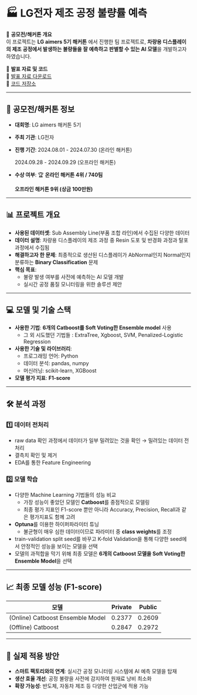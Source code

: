  # 🏭 LG전자 제조 공정 불량률 예측

📌 **공모전/해커톤 개요**  
이 프로젝트는 **LG aimers 5기 해커톤** 에서 진행한 팀 프로젝트로, **차량용 디스플레이의 제조 공정에서 발생하는 불량들을 잘 예측하고 판별할 수 있는 AI 모델**을 개발하고자 하였습니다.     

📌 **발표 자료 및 코드**  
🔗 [발표 자료 다운로드](링크)  
🔗 [코드 저장소](링크)


---


## 🎯 **공모전/해커톤 정보**
- **대회명**: LG aimers 해커톤 5기
- **주최 기관**: LG전자
- **진행 기간**: 2024.08.01 - 2024.07.30 (온라인 해커톤)
  
  2024.09.28 - 2024.09.29 (오프라인 해커톤)

- **수상 여부**: 🏆 **온라인 해커톤 4위 / 740팀**  
  
  **오프라인 해커톤 9위 (상금 100만원)**


---


## 📊 **프로젝트 개요**
- **사용된 데이터셋**: Sub Assembly Line(부품 조합 라인)에서 수집된 다양한 데이터
- **데이터 설명**: 차량용 디스플레이의 제조 과정 중 Resin 도포 및 반경화 과정과 탈포 과정에서 수집됨
- **해결하고자 한 문제**: 최종적으로 생산된 디스플레이가 AbNormal인지 Normal인지 분류하는 **Binary Classification** 문제
- **핵심 목표**:
  - 불량 발생 여부를 사전에 예측하는 AI 모델 개발
  - 실시간 공정 품질 모니터링을 위한 솔루션 제안

---

## 💻 **모델 및 기술 스택**
- **사용한 기법**: **6개의 Catboost를 Soft Voting한 Ensemble model** 사용
  - 그 외 시도했던 기법들 : ExtraTree, Xgboost, SVM, Penalized-Logistic Regression
- **사용한 기술 및 라이브러리**:
  - 프로그래밍 언어: Python
  - 데이터 분석: pandas, numpy
  - 머신러닝: scikit-learn, XGBoost
- **모델 평가 지표**: **F1-score**

---

## 🛠️ **분석 과정**
### 1️⃣ **데이터 전처리**
- raw data 확인 과정에서 데이터가 일부 밀려있는 것을 확인 → 밀려있는 데이터 전처리
- 결측치 확인 및 제거
- EDA를 통한 Feature Engineering

### 2️⃣ **모델 학습**
- 다양한 Machine Learning 기법들의 성능 비교
  - 가장 성능이 좋았던 모델인 **Catboost**를 중점적으로 모델링
  - 최종 평가 지표인 F1-score 뿐만 아니라 Accuracy, Precision, Recall과 같은 평가지표도 함께 고려
- **Optuna**를 이용한 하이퍼파라미터 튜닝
  - 불균형이 매우 심한 데이터이므로 파라미터 중 **class weights**를 조정
- train-validation split seed를 바꾸고 K-fold Validation을 통해 다양한 seed에서 안정적인 성능을 보이는 모델을 선택
- 모델의 과적합을 막기 위해 최종 모델은 **6개의 Catboost 모델을 Soft Voting한 Ensemble Model**을 선택

---


## 📈 **최종 모델 성능 (F1-score)**
| 모델 | Private | Public | 
|------|------------|------------|
| (Online) Catboost Ensemble Model | 0.2377 | 0.2609 | 
| (Offline) Catboost | 0.2847 | 0.2972 |

---

## 🚀 **실제 적용 방안**
- **스마트 팩토리와의 연계**: 실시간 공정 모니터링 시스템에 AI 예측 모델을 탑재
- **생산 효율 개선**: 공정 불량을 사전에 감지하여 원재료 낭비 최소화
- **확장 가능성**: 반도체, 자동차 제조 등 다양한 산업군에 적용 가능

